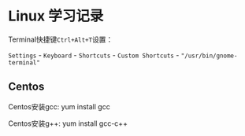 # Linux 学习记录

Terminal快捷键`Ctrl+Alt+T`设置：  

`Settings` - `Keyboard` - `Shortcuts` - `Custom Shortcuts` - `"/usr/bin/gnome-terminal"`

## Centos

Centos安装gcc: yum install gcc 

Centos安装g++: yum install gcc-c++